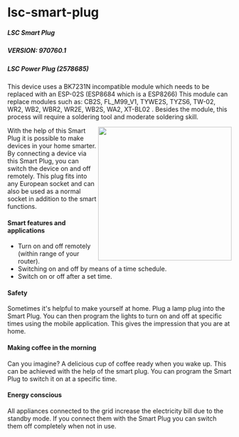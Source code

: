 # lsc-smart-plug
##### LSC Smart Plug
##### VERSION: 970760.1
##### LSC Power Plug (2578685)

This device uses a BK7231N incompatible module which needs to be replaced with an ESP-02S (ESP8684 which is a ESP8266) This module can replace modules such as: CB2S, FL_M99_V1, TYWE2S, TYZS6, TW-02, WR2, WB2, WBR2, WR2E, WB2S, WA2, XT-BL02 . Besides the module, this process will require a soldering tool and moderate soldering skill.

<img  style="float: right;" src="https://github.com/AchimPieters/lsc-smart-plug-v1/blob/main/image/LSC_SMART-POWER-PLUG.png" width="300">

With the help of this Smart Plug it is possible to make devices in your home smarter. By connecting a device via this Smart Plug, you can switch the device on and off remotely. This plug fits into any European socket and can also be used as a normal socket in addition to the smart functions.

#### Smart features and applications
- Turn on and off remotely (within range of your router).
- Switching on and off by means of a time schedule.
- Switch on or off after a set time.

#### Safety
Sometimes it's helpful to make yourself at home. Plug a lamp plug into the Smart Plug. You can then program the lights to turn on and off at specific times using the mobile application. This gives the impression that you are at home.

#### Making coffee in the morning
Can you imagine? A delicious cup of coffee ready when you wake up. This can be achieved with the help of the smart plug. You can program the Smart Plug to switch it on at a specific time.

#### Energy conscious
All appliances connected to the grid increase the electricity bill due to the standby mode. If you connect them with the Smart Plug you can switch them off completely when not in use.
